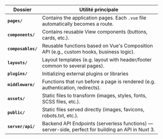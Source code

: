 | Dossier            | Utilité principale                                                                                 |
|--------------------|----------------------------------------------------------------------------------------------------|
| **`pages/`**       | Contains the application pages. Each `.vue` file automatically becomes a route.                    |
| **`components/`**  | Contains reusable View components (buttons, cards, etc.).                                          |
| **`composables/`** | Reusable functions based on Vue's Composition API (e.g., custom hooks, business logic).            |
| **`layouts/`**     | Layout templates (e.g. layout with header/footer common to several pages).                         |
| **`plugins/`**     | Initializing external plugins or libraries                                                         |
| **`middleware/`**  | Functions that run before a page is rendered (e.g. authentication, redirects).                     |
| **`assets/`**      | Static files to transform (images, styles, fonts, SCSS files, etc.).                               |
| **`public/`**      | Static files served directly (images, favicons, robots.txt, etc.).                                 |
| **`server/api/`**  | Backend API Endpoints (serverless functions) — server-side, perfect for building an API in Nuxt 3. |
